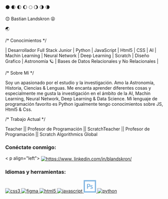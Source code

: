 🌑 🌒 🌓 🌔 🌕 🌖 🌗 🌘

:blush: Bastian Landskron :stuck_out_tongue_closed_eyes: 

🌏

/* Conocimientos */

| Desarrollador Full Stack Junior | Python | JavaScript | Html5 | CSS | AI | Machin Learning | Neural Network | Deep Learning | Scratch | Diseño Grafico | Astronomía 🪐 | Bases de Datos Relacionales y No Relacionales |

/* Sobre Mí */

Soy un apasionado por el estudio y la investigación. Amo la Astronomía, Historia, Ciencias & Lenguas. Me encanta aprender diferentes cosas y especialmente me gusta la investigación en el ámbito de la AI, Machin Learning, Neural Network, Deep Learning & Data Science. Mi lenguaje de programación favorito es Python igualmente tengo conocimientos sobre JS, Html5 & Css.

/* Trabajo Actual */

Teacher || Profesor de Programación || ScratchTeacher || Profesor de Programación || Scratch
Algorithmics Global

<h3 align="left">Conéctate conmigo:</h3>
< p align="left">
<a href="https://linkedin.com/in/https://www.linkedin.com/in/blandskron/" target="blank"><img align="center" src="https://raw.githubusercontent.com/rahuldkjain/github-profile-readme-generator/master/src/images/icons/Social/linked-in-alt.svg" alt="https://www. linkedin.com/in/blandskron/" height="30" width="40" /></a>
</p>

<h3 align="left">Idiomas y herramientas:</h3>
<p align="left"> <a href="https://www.w3schools.com/css/" target="_blank" rel="noreferrer"> <img src="https://raw.githubusercontent. com/devicons/devicon/master/icons/css3/css3-original-wordmark.svg" alt="css3" width="40" height="40"/> </a> <a href="https:// www.figma.com/" target="_blank" rel="noreferrer"> <img src="https://www.vectorlogo.zone/logos/figma/figma-icon.svg" alt="figma" width= "40" height="40"/> </a> <a href="https://www.w3.org/html/" target="_blank" rel="noreferrer"> <img src="https: //raw.githubusercontent.com/devicons/devicon/master/icons/html5/html5-original-wordmark.svg" alt="html5" width="40" height="40"/> </a> <a href="https:// developer.mozilla.org/en-US/docs/Web/JavaScript" target="_blank" rel="noreferrer"> <img src="https://raw.githubusercontent.com/devicons/devicon/master/icons/ javascript/javascript-original.svg" alt="javascript" width="40" height="40"/> </a> <a href="https://www.photoshop.com/en" target="_blank " rel="noreferrer"> <img src="https://raw.githubusercontent.com/devicons/devicon/master/icons/photoshop/photoshop-line.svg" alt="photoshop" width="40" height= "40"/> </a> <a href="https://www.python.org" target="_blank" rel="noreferrer"> <img src="https://raw.githubusercontent.com/devicons /devicon/master/icons/python/python-original.svg" alt="python" ancho="40" altura="40"/> </a> </p>




